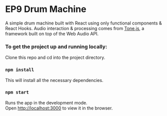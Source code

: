 # EP9 Drum Machine

A simple drum machine built with React using only functional components & React Hooks.
Audio interaction & processing comes from [Tone.js](https://tonejs.github.io/), a framework built on top of the Web Audio API.

### To get the project up and running locally:

Clone this repo and cd into the project directory.

### `npm install`

This will install all the necessary dependencies.

### `npm start`

Runs the app in the development mode.<br>
Open [http://localhost:3000](http://localhost:3000) to view it in the browser.
